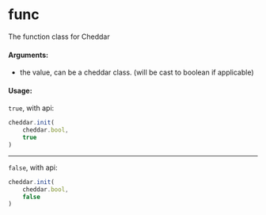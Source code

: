 # func

The function class for Cheddar

#### Arguments:
 - the value, can be a cheddar class. (will be cast to boolean if applicable)

#### Usage:
`true`, with api:
```js
cheddar.init(
    cheddar.bool,
    true
)
```
---
`false`, with api:
```js
cheddar.init(
    cheddar.bool,
    false
)
```